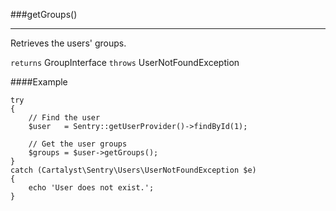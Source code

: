 <a id="getGroups"></a>
###getGroups()

----------

Retrieves the users' groups.

`returns` GroupInterface
`throws`  UserNotFoundException

####Example

	try
	{
		// Find the user
		$user   = Sentry::getUserProvider()->findById(1);

		// Get the user groups
		$groups = $user->getGroups();
	}
	catch (Cartalyst\Sentry\Users\UserNotFoundException $e)
	{
		echo 'User does not exist.';
	}
